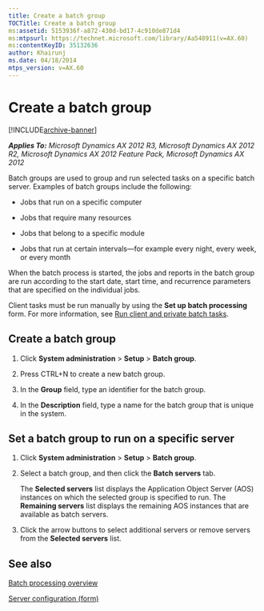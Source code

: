 ```yaml
---
title: Create a batch group
TOCTitle: Create a batch group
ms:assetid: 5153936f-a872-430d-bd17-4c910de871d4
ms:mtpsurl: https://technet.microsoft.com/library/Aa548911(v=AX.60)
ms:contentKeyID: 35132636
author: Khairunj
ms.date: 04/18/2014
mtps_version: v=AX.60
---
```


# Create a batch group 


[!INCLUDE[archive-banner](includes/archive-banner.md)]


_**Applies To:** Microsoft Dynamics AX 2012 R3, Microsoft Dynamics AX 2012 R2, Microsoft Dynamics AX 2012 Feature Pack, Microsoft Dynamics AX 2012_

Batch groups are used to group and run selected tasks on a specific batch server. Examples of batch groups include the following:

  - Jobs that run on a specific computer

  - Jobs that require many resources

  - Jobs that belong to a specific module

  - Jobs that run at certain intervals—for example every night, every week, or every month

When the batch process is started, the jobs and reports in the batch group are run according to the start date, start time, and recurrence parameters that are specified on the individual jobs.

Client tasks must be run manually by using the **Set up batch processing** form. For more information, see [Run client and private batch tasks](run-client-and-private-batch-tasks.md).

## Create a batch group

1.  Click **System administration** \> **Setup** \> **Batch group**.

2.  Press CTRL+N to create a new batch group.

3.  In the **Group** field, type an identifier for the batch group.

4.  In the **Description** field, type a name for the batch group that is unique in the system.

## Set a batch group to run on a specific server

1.  Click **System administration** \> **Setup** \> **Batch group**.

2.  Select a batch group, and then click the **Batch servers** tab.
    
    The **Selected servers** list displays the Application Object Server (AOS) instances on which the selected group is specified to run. The **Remaining servers** list displays the remaining AOS instances that are available as batch servers.

3.  Click the arrow buttons to select additional servers or remove servers from the **Selected servers** list.

## See also

[Batch processing overview](batch-processing-overview.md)

[Server configuration (form)](https://technet.microsoft.com/library/hh208825\(v=ax.60\))

  


